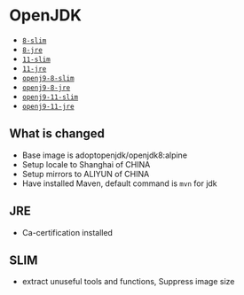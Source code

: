 # OpenJDK

* [`8-slim`](https://github.com/kuituoshi/docker/blob/master/alphine/8-slim/Dockerfile)
* [`8-jre`](https://github.com/kuituoshi/docker/blob/master/openjdk/8-jre/Dockerfile)
* [`11-slim`](https://github.com/kuituoshi/docker/blob/master/openjdk/11-slim/Dockerfile)
* [`11-jre`](https://github.com/kuituoshi/docker/blob/master/openjdk/11-jre/Dockerfile)
* [`openj9-8-slim`](https://github.com/kuituoshi/docker/blob/master/alphine/openj9-8-slim/Dockerfile)
* [`openj9-8-jre`](https://github.com/kuituoshi/docker/blob/master/openjdk/openj9-8-jre/Dockerfile)
* [`openj9-11-slim`](https://github.com/kuituoshi/docker/blob/master/openjdk/openj9-11-slim/Dockerfile)
* [`openj9-11-jre`](https://github.com/kuituoshi/docker/blob/master/openjdk/openj9-11-jre/Dockerfile)

## What is changed

* Base image is adoptopenjdk/openjdk8:alpine
* Setup locale to Shanghai of CHINA
* Setup mirrors to ALIYUN of CHINA
* Have installed Maven, default command is `mvn` for jdk

## JRE

* Ca-certification installed


## SLIM

* extract unuseful tools and functions, Suppress image size